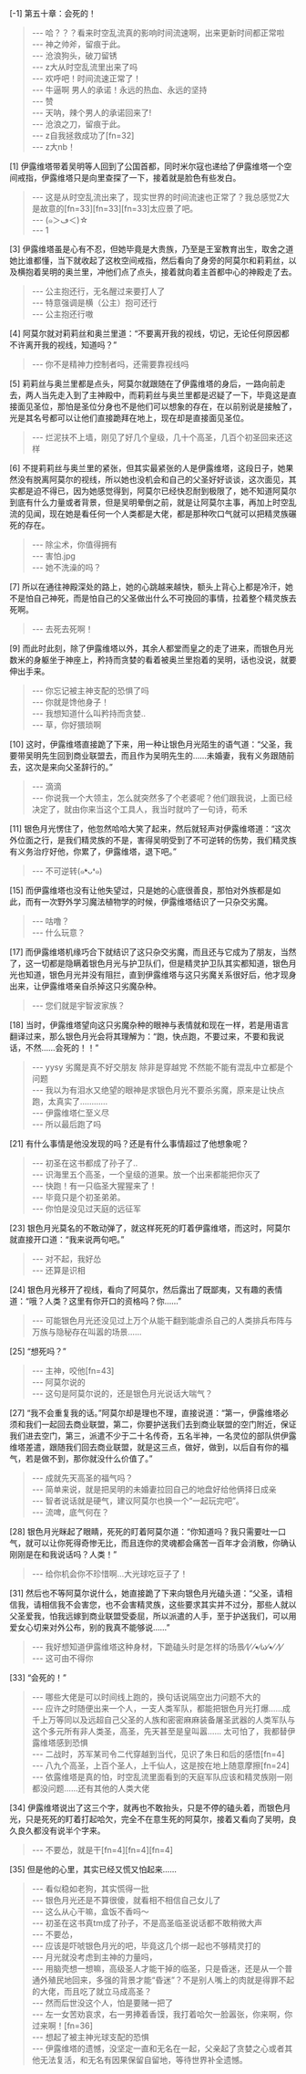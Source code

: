 
[-1] 第五十章：会死的！
>--- 哈？？？看来时空乱流真的影响时间流速啊，出来更新时间都正常啦<br>
>--- 神之帅斧，留痕于此。<br>
>--- 沧浪狗头，破刀留锈<br>
>--- z大从时空乱流里出来了吗<br>
>--- 欢呼吧！时间流速正常了！<br>
>--- 牛逼啊 男人的承诺！永远的热血、永远的坚持<br>
>--- 赞<br>
>--- 天呐，辣个男人的承诺回来了!<br>
>--- 沧浪之刀，留痕于此。<br>
>--- z自我拯救成功了[fn=32]<br>
>--- z大nb！<br>

[1] 伊露维塔带着吴明等人回到了公国首都，同时米尔寇也递给了伊露维塔一个空间戒指，伊露维塔只是向里查探了一下，接着就是脸色有些发白。
>--- 这是从时空乱流出来了，现实世界的时间流速也正常了？我总感觉Z大是故意的[fn=33][fn=33][fn=33]太应景了吧。<br>
>--- (๑＞ڡ＜)☆<br>
>--- 1<br>

[3] 伊露维塔虽是心有不忍，但她毕竟是大贵族，乃至是王室教育出生，取舍之道她比谁都懂，当下就收起了这枚空间戒指，然后看向了身旁的阿莫尔和莉莉丝，以及横抱着吴明的奥兰里，冲他们点了点头，接着就向着主首都中心的神殿走了去。
>--- 公主抱还行，无名醒过来要打人了<br>
>--- 特意强调是横（公主）抱可还行<br>
>--- 公主抱还行嗷<br>

[4] 阿莫尔就对莉莉丝和奥兰里道：“不要离开我的视线，切记，无论任何原因都不许离开我的视线，知道吗？”
>--- 你不是精神力控制者吗，还需要靠视线吗<br>

[5] 莉莉丝与奥兰里都是点头，阿莫尔就跟随在了伊露维塔的身后，一路向前走去，两人当先走入到了主神殿中，而莉莉丝与奥兰里都是迟疑了一下，毕竟这是直接面见圣位，那怕是圣位分身也不是他们可以想象的存在，在以前别说是接触了，光是其名号都可以让他们直接跪拜在地上，现在却是直接面见圣位。
>--- 烂泥扶不上墙，刚见了好几个皇级，几十个高圣，几百个初圣回来还这样<br>

[6] 不提莉莉丝与奥兰里的紧张，但其实最紧张的人是伊露维塔，这段日子，她果然没有脱离阿莫尔的视线，所以她也没机会和自己的父圣好好谈谈，这次面见，其实都是迫不得已，因为她感觉得到，阿莫尔已经快忍耐到极限了，她不知道阿莫尔到底有什么力量或者背景，但是吴明晕倒之前，就是让阿莫尔主事，再加上时空乱流的见闻，现在她是看任何一个人类都是大佬，都是那种吹口气就可以把精灵族碾死的存在。
>--- 除尘术，你值得拥有<br>
>--- 害怕.jpg<br>
>--- 她不洗澡的吗？<br>

[7] 所以在通往神殿深处的路上，她的心跳越来越快，额头上背心上都是冷汗，她不是怕自己神死，而是怕自己的父圣做出什么不可挽回的事情，拉着整个精灵族去死啊。
>--- 去死去死啊！<br>

[9] 而此时此刻，除了伊露维塔以外，其余人都堂而皇之的走了进来，而银色月光数米的身躯坐于神座上，矜持而贪婪的看着被奥兰里抱着的吴明，话也没说，就要伸出手来。
>--- 你忘记被主神支配的恐惧了吗<br>
>--- 你就是馋他身子！<br>
>--- 我想知道什么叫矜持而贪婪..<br>
>--- 草，你好猥琐啊<br>

[10] 这时，伊露维塔直接跪了下来，用一种让银色月光陌生的语气道：“父圣，我要带吴明先生回到商业联盟去，而且作为吴明先生的……未婚妻，我有义务跟随前去，这次是来向父圣辞行的。”
>--- 滴滴<br>
>--- 你说我一个大领主，怎么就突然多了个老婆呢？他们跟我说，上面已经决定了，就由你来当这个工具人，我当时就吟了一句诗，苟禾<br>

[11] 银色月光愣住了，他忽然哈哈大笑了起来，然后就轻声对伊露维塔道：“这次外位面之行，是我们精灵族的不是，害得吴明受到了不可逆转的伤势，我们精灵族有义务治疗好他，你累了，伊露维塔，退下吧。”
>--- 不可逆转(๑❛ᴗ❛๑)<br>

[15] 而伊露维塔也没有让他失望过，只是她的心底很善良，那怕对外族都是如此，而有一次野外学习魔法植物学的时候，伊露维塔结识了一只杂交劣魔。
>--- 咕噜？<br>
>--- 什么玩意？<br>

[17] 而伊露维塔机缘巧合下就结识了这只杂交劣魔，而且还与它成为了朋友，当然了，这一切都是隐瞒着银色月光与护卫队们，但是精灵护卫队其实都知道，银色月光也知道，银色月光并没有阻拦，直到伊露维塔与这只劣魔关系很好后，他才现身出来，让伊露维塔亲自杀掉这只劣魔杂种。
>--- 您们就是宇智波家族？<br>

[18] 当时，伊露维塔望向这只劣魔杂种的眼神与表情就和现在一样，若是用语言翻译过来，那么银色月光会将其理解为：“跑，快点跑，不要过来，不要和我说话，不然……会死的！！”
>--- yysy 劣魔是真不好交朋友 除非是穿越党 不然能不能有混乱中立都是个问题<br>
>--- 我以为有泪水又绝望的眼神是求银色月光不要杀劣魔，原来是让快点跑，太真实了…………<br>
>--- 伊露维塔仁至义尽<br>
>--- 所以最后跑了吗<br>

[21] 有什么事情是他没发现的吗？还是有什么事情超过了他想象呢？
>--- 初圣在这书都成了孙子了..<br>
>--- 识海里五个高圣，一个皇级的道果。放一个出来都能把你灭了<br>
>--- 快跑！有一只临圣大猩猩来了！<br>
>--- 毕竟只是个初圣弟弟。<br>
>--- 你怕是没见过天庭的远征军<br>

[23] 银色月光莫名的不敢动弹了，就这样死死的盯着伊露维塔，而这时，阿莫尔就直接开口道：“我来说两句吧。”
>--- 对不起，我好怂<br>
>--- 还算是识相<br>

[24] 银色月光移开了视线，看向了阿莫尔，然后露出了既鄙夷，又有趣的表情道：“哦？人类？这里有你开口的资格吗？你……”
>--- 可能银色月光还没见过上万个从能干翻到能虐杀自己的人类排兵布阵与万族与隐秘存在叫嚣的场景……<br>

[25] “想死吗？”
>--- 主神，咬他[fn=43]<br>
>--- 阿莫尔说的<br>
>--- 这句是阿莫尔说的，还是银色月光说话大喘气？<br>

[27] “我不会重复我的话。”阿莫尔却是理也不理，直接说道：“第一，伊露维塔必须和我们一起回去商业联盟，第二，你要护送我们去到商业联盟的空门附近，保证我们进去空门，第三，派遣不少于二十名传奇，五名半神，一名灵位的部队供伊露维塔差遣，跟随我们回去商业联盟，就是这三点，做好，做到，以后自有你的福气，若是做不到，那你就没什么价值了。”
>--- 成就先天高圣的福气吗？<br>
>--- 简单来说，就是把吴明的未婚妻拉回自己的地盘好给他俩择日成亲<br>
>--- 智者说话就是硬气，建议阿莫尔也换一个“一起玩完吧”。<br>
>--- 流啤，底气何在？<br>

[28] 银色月光眯起了眼睛，死死的盯着阿莫尔道：“你知道吗？我只需要吐一口气，就可以让你死得奇惨无比，而且连你的灵魂都会痛苦一百年才会消散，你确认刚刚是在和我说话吗？人类！”
>--- 给你机会你不珍惜啊…大光球吃豆子了！<br>

[31] 然后也不等阿莫尔说什么，她直接跪了下来向银色月光磕头道：“父圣，请相信我，请相信我不会害您，也不会害精灵族，这些要求其实并不过分，那些人就以父圣爱我，怕我远嫁到商业联盟受委屈，所以派遣的人手，至于护送我们，可以用爱女心切来对外公布，别的我真不能够说……”
>--- 我好想知道伊露维塔这种身材，下跪磕头时是怎样的场景⁄(⁄ ⁄•⁄ω⁄•⁄ ⁄)⁄<br>
>--- 这可由不得你<br>

[33] “会死的！”
>--- 哪些大佬是可以时间线上跑的，换句话说隔空出力问题不大的<br>
>--- 应许之时随便出来一个人，一支人类军队，都能把银色月光打爆……成千上万等同以及远超自己父圣的人族和密密麻麻装备屠圣武器的人类军队与这个多元所有非人类圣，高圣，先天甚至是皇叫嚣……
太可怕了，我都替伊露维塔感到恐惧<br>
>--- 二战时，苏军某司令二代穿越到当代，见识了朱日和后的感悟[fn=4]<br>
>--- 八九个高圣，上百个圣人，上千仙人，这是按在地上随意摩擦[fn=24]<br>
>--- 依露维塔是真的怕，时空乱流里面看到的天庭军队应该和精灵族刚一刚都没问题……还有其他的人类大佬<br>

[34] 伊露维塔说出了这三个字，就再也不敢抬头，只是不停的磕头着，而银色月光，只是死死的盯着打起哈欠，完全不在意生死的阿莫尔，接着又看向了吴明，良久良久都没有说半个字来。
>--- 不要怂，就是干[fn=4][fn=4][fn=4]<br>

[35] 但是他的心里，其实已经又慌又怕起来……
>--- 看似稳如老狗，其实慌得一批<br>
>--- 银色月光还是不算很傻，就看相不相信自己女儿了<br>
>--- 这么从心干嘛，盒饭不香吗～<br>
>--- 初圣在这书真tm成了孙子，不是高圣临圣说话都不敢稍微大声<br>
>--- 不要怂，<br>
>--- 应该是吓唬银色月光的吧，毕竟这几个绑一起也不够精灵打的<br>
>--- 月光就没考虑到主神的力量吗，<br>
>--- 用脑壳想一想嘛，高级圣人才能干掉的临圣，只是昏迷，还是从一个普通外殖民地回来，多强的背景才能“昏迷”？不是别人嘴上的肉就是得罪不起的大佬，而且吃了就立马成高圣？<br>
>--- 然而后世没这个人，怕是要赌一把了<br>
>--- 左一女苦劝哀求，右一男捧着香馍，我打着哈欠一脸嚣张，你来啊，你过来啊！[fn=36]<br>
>--- 想起了被主神光球支配的恐惧<br>
>--- 伊露维塔的遗憾，没坚定一直和无名在一起，父亲起了贪婪之心或者其他无法复活，和无名有因果保留自留地，等待世界补全遗憾。<br>
